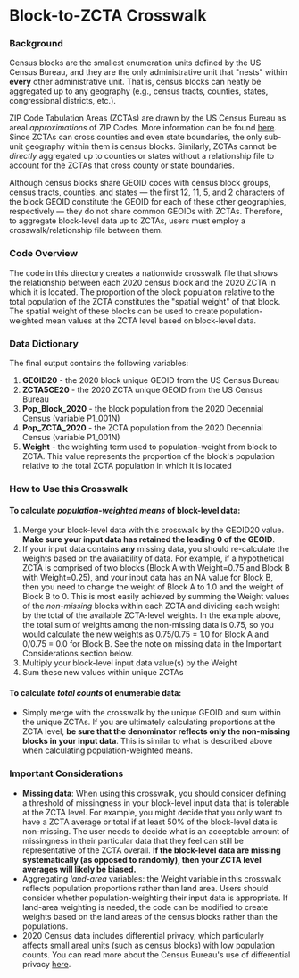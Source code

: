 # Block-to-ZCTA Crosswalk

### Background

Census blocks are the smallest enumeration units defined by the US Census Bureau, and they are the only administrative unit that "nests" within **every** other administrative unit. That is, census blocks can neatly be aggregated up to any geography (e.g., census tracts, counties, states, congressional districts, etc.). 

ZIP Code Tabulation Areas (ZCTAs) are drawn by the US Census Bureau as areal _approximations_ of ZIP Codes. More information can be found [here](https://github.com/Climate-CAFE/zip_codes_and_zctas). Since ZCTAs can cross counties and even state boundaries, the only sub-unit geography within them is census blocks. Similarly, ZCTAs cannot be _directly_ aggregated up to counties or states without a relationship file to account for the ZCTAs that cross county or state boundaries.

Although census blocks share GEOID codes with census block groups, census tracts, counties, and states — the first 12, 11, 5, and 2 characters of the block GEOID constitute the GEOID for each of these other geographies, respectively — they do not share common GEOIDs with ZCTAs. Therefore, to aggregate block-level data up to ZCTAs, users must employ a crosswalk/relationship file between them.


### Code Overview

The code in this directory creates a nationwide crosswalk file that shows the relationship between each 2020 census block and the 2020 ZCTA in which it is located. The proportion of the block population relative to the total population of the ZCTA constitutes the "spatial weight" of that block. The spatial weight of these blocks can be used to create population-weighted mean values at the ZCTA level based on block-level data.

### Data Dictionary

The final output contains the following variables:

1. **GEOID20** - the 2020 block unique GEOID from the US Census Bureau
2. **ZCTA5CE20** - the 2020 ZCTA unique GEOID from the US Census Bureau
3. **Pop_Block_2020** - the block population from the 2020 Decennial Census (variable P1_001N)
4. **Pop_ZCTA_2020** - the ZCTA population from the 2020 Decennial Census (variable P1_001N)
5. **Weight** - the weighting term used to population-weight from block to ZCTA. This value represents the proportion of the block's population relative to the total ZCTA population in which it is located

### How to Use this Crosswalk


#### To calculate _population-weighted means_ of block-level data:

1. Merge your block-level data with this crosswalk by the GEOID20 value. **Make sure your input data has retained the leading 0 of the GEOID**.
2. If your input data contains **any** missing data, you should re-calculate the weights based on the availability of data. For example, if a hypothetical ZCTA is comprised of two blocks (Block A with Weight=0.75 and Block B with Weight=0.25), and your input data has an NA value for Block B, then you need to change the weight of Block A to 1.0 and the weight of Block B to 0. This is most easily achieved by summing the Weight values of the _non-missing_ blocks within each ZCTA and dividing each weight by the total of the available ZCTA-level weights. In the example above, the total sum of weights among the non-missing data is 0.75, so you would calculate the new weights as 0.75/0.75 = 1.0 for Block A and 0/0.75 = 0.0 for Block B. See the note on missing data in the Important Considerations section below.
3. Multiply your block-level input data value(s) by the Weight
4. Sum these new values within unique ZCTAs

#### To calculate _total counts_ of **enumerable** data:

- Simply merge with the crosswalk by the unique GEOID and sum within the unique ZCTAs. If you are ultimately calculating proportions at the ZCTA level, **be sure that the denominator reflects only the non-missing blocks in your input data**. This is similar to what is described above when calculating population-weighted means.

### Important Considerations

- **Missing data**: When using this crosswalk, you should consider defining a threshold of missingness in your block-level input data that is tolerable at the ZCTA level. For example, you might decide that you only want to have a ZCTA average or total if at least 50% of the block-level data is non-missing. The user needs to decide what is an acceptable amount of missingness in their particular data that they feel can still be representative of the ZCTA overall. **If the block-level data are missing systematically (as opposed to randomly), then your ZCTA level averages will likely be biased.**
- Aggregating _land-area_ variables: the Weight variable in this crosswalk reflects population proportions rather than land area. Users should consider whether population-weighting their input data is appropriate. If land-area weighting is needed, the code can be modified to create weights based on the land areas of the census blocks rather than the populations.
- 2020 Census data includes differential privacy, which particularly affects small areal units (such as census blocks) with low population counts. You can read more about the Census Bureau's use of differential privacy [here](https://www.census.gov/programs-surveys/decennial-census/decade/2020/planning-management/process/disclosure-avoidance/differential-privacy.html).

